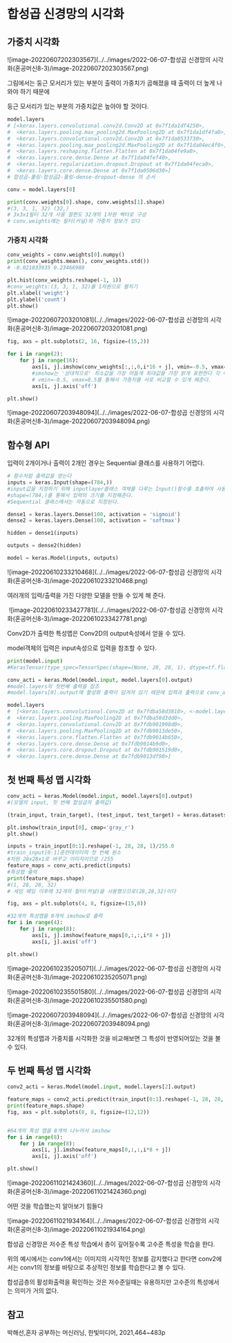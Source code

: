 # 합성곱 신경망의 시각화

## 가중치 시각화

![image-20220607202303567](../../images/2022-06-07-합성곱 신경망의 시각화(혼공머신8-3)/image-20220607202303567.png)

그림에서는 둥근 모서리가 있는 부분이 출력이 가중치가 곱해졌을 때 출력이 더 높게 나와야 하기 때문에

 둥근 모서리가 있는 부분의 가중치값은 높아야 할 것이다.

```python
model.layers
# [<keras.layers.convolutional.conv2d.Conv2D at 0x7f1da1df4250>,
#  <keras.layers.pooling.max_pooling2d.MaxPooling2D at 0x7f1da1df4fa0>,
#  <keras.layers.convolutional.conv2d.Conv2D at 0x7f1da0533730>,
#  <keras.layers.pooling.max_pooling2d.MaxPooling2D at 0x7f1da04ec4f0>,
#  <keras.layers.reshaping.flatten.Flatten at 0x7f1da04fe9a0>,
#  <keras.layers.core.dense.Dense at 0x7f1da04fef40>,
#  <keras.layers.regularization.dropout.Dropout at 0x7f1da04feca0>,
#  <keras.layers.core.dense.Dense at 0x7f1da0506d30>]
# 합성곱-풀링-합성곱2-풀링-dense-dropout-dense 의 순서

conv = model.layers[0]

print(conv.weights[0].shape, conv.weights[1].shape)
#(3, 3, 1, 32) (32,)
# 3x3x1필터 32개 사용 절편도 32개의 1차원 벡터로 구성
# conv.weights에는 필터(커널)와 가중치 정보가 있다


```



### 가중치 시각화

```python
conv_weights = conv.weights[0].numpy()
print(conv_weights.mean(), conv_weights.std())
# -0.021033935 0.23466988

plt.hist(conv_weights.reshape(-1, 1))
#conv_weights:(3, 3, 1, 32)를 1차원으로 펼치기 
plt.xlabel('weight')
plt.ylabel('count')
plt.show()
```

![image-20220607203201081](../../images/2022-06-07-합성곱 신경망의 시각화(혼공머신8-3)/image-20220607203201081.png)

```python
fig, axs = plt.subplots(2, 16, figsize=(15,2))

for i in range(2):
    for j in range(16):
        axs[i, j].imshow(conv_weights[:,:,0,i*16 + j], vmin=-0.5, vmax=0.5)
        #imshow는 '상대적으로' 최소값을 가장 어둡게 최대값을 가장 밝게 표현한다 각 이미지의 색이 같다고 해도 값이 같은 것은 아니다
        # vmin=-0.5, vmax=0.5를 통해서 가중치를 서로 비교할 수 있게 해준다.
        axs[i, j].axis('off')

plt.show()
```

![image-20220607203948094](../../images/2022-06-07-합성곱 신경망의 시각화(혼공머신8-3)/image-20220607203948094.png)



## 함수형 API

입력이 2개이거나 출력이 2개인 경우는 Sequential 클래스를 사용하기 어렵다.

```python
# 함수처럼 출력값을 얻는다
inputs = keras.Input(shape=(784,))
#input값을 지정하기 위해 inputlayer클래스 객체를 다루는 Input()함수를 호출하여 사용한다.
#shape=(784,)를 통해서 입력의 크기를 지정해준다.
#Sequential 클래스에서는 자동으로 지정된다.

dense1 = keras.layers.Dense(100, activation = 'sigmoid')
dense2 = keras.layers.Dense(100, activation = 'softmax')

hidden = dense1(inputs)

outputs = dense2(hidden)

model = keras.Model(inputs, outputs)
```

![image-20220610233210468](../../images/2022-06-07-합성곱 신경망의 시각화(혼공머신8-3)/image-20220610233210468.png)

여러개의 입력/출력을 가진 다양한 모델을 만들 수 있게 해 준다. 

​	![image-20220610233427781](../../images/2022-06-07-합성곱 신경망의 시각화(혼공머신8-3)/image-20220610233427781.png)

Conv2D가 출력한 특성맵은 Conv2D의 output속성에서 얻을 수 있다.

model객체의 입력은 input속성으로 입력을 참조할 수 있다.



```python
print(model.input)
#KerasTensor(type_spec=TensorSpec(shape=(None, 28, 28, 1), dtype=tf.float32, name='conv2d_input'), name='conv2d_input', #description="created by layer 'conv2d_input'")

conv_acti = keras.Model(model.input, model.layers[0].output)
#model.layers의 첫번째 출력을 참조
#model.layers[0].output에 활성화 출력이 담겨져 있기 때문에 입력과 출력으로 conv_acti라는 새로운 모델을 만들 수 있다.

model.layers
#  [<keras.layers.convolutional.Conv2D at 0x7fdba58d3810>, <-model.layers[0].output
#  <keras.layers.pooling.MaxPooling2D at 0x7fdba58d3dd0>,
#  <keras.layers.convolutional.Conv2D at 0x7fdb901998d0>,
#  <keras.layers.pooling.MaxPooling2D at 0x7fdb9013de50>,
#  <keras.layers.core.flatten.Flatten at 0x7fdb9014b650>,
#  <keras.layers.core.dense.Dense at 0x7fdb9014b9d0>,
#  <keras.layers.core.dropout.Dropout at 0x7fdb901519d0>,
#  <keras.layers.core.dense.Dense at 0x7fdb9013df90>]
```



## 첫 번째 특성 맵 시각화



```python
conv_acti = keras.Model(model.input, model.layers[0].output)
#(모델의 input, 첫 번째 합성곱의 출력값)

(train_input, train_target), (test_input, test_target) = keras.datasets.fashion_mnist.load_data()

plt.imshow(train_input[0], cmap='gray_r')
plt.show()

inputs = train_input[0:1].reshape(-1, 28, 28, 1)/255.0 
#train_input[0:1]훈련데이터의 첫 번째 원소
#차원 28x28x1로 바꾸고 이미지이므로 /255
feature_maps = conv_acti.predict(inputs)
#특성맵 출력
print(feature_maps.shape)
#(1, 28, 28, 32)
# 세임 패딩 이후에 32개의 필터(커널)을 사용했으므로(28,28,32)이다

fig, axs = plt.subplots(4, 8, figsize=(15,8))

#32개의 특성맵을 8개씩 imshow로 출력
for i in range(4):
    for j in range(8):
        axs[i, j].imshow(feature_maps[0,:,:,i*8 + j])
        axs[i, j].axis('off')

plt.show()
```

![image-20220610235205071](../../images/2022-06-07-합성곱 신경망의 시각화(혼공머신8-3)/image-20220610235205071.png)

![image-20220610235501580](../../images/2022-06-07-합성곱 신경망의 시각화(혼공머신8-3)/image-20220610235501580.png)



![image-20220607203948094](../../images/2022-06-07-합성곱 신경망의 시각화(혼공머신8-3)/image-20220607203948094.png)



32개의 특성맵과 가중치를 시각화한 것을 비교해보면 그 특성이 반영되어있는 것을 볼 수 있다.



## 두 번째 특성 맵 시각화

````python
conv2_acti = keras.Model(model.input, model.layers[2].output)

feature_maps = conv2_acti.predict(train_input[0:1].reshape(-1, 28, 28, 1)/255.0)
print(feature_maps.shape)
fig, axs = plt.subplots(8, 8, figsize=(12,12))


#64개의 특성 맵을 8개씩 나누어서 imshow
for i in range(8):
    for j in range(8):
        axs[i, j].imshow(feature_maps[0,:,:,i*8 + j])
        axs[i, j].axis('off')

plt.show()
````

![image-20220611021424360](../../images/2022-06-07-합성곱 신경망의 시각화(혼공머신8-3)/image-20220611021424360.png)

어떤 것을 학습했는지 알아보기 힘들다



![image-20220611021934164](../../images/2022-06-07-합성곱 신경망의 시각화(혼공머신8-3)/image-20220611021934164.png)

합성곱 신경망은 저수준 특성 학습에서 층이 깊어질수록 고수준 특성을 학습을 한다.

위의 예시에서는 conv1에서는 이미지의 시각적인 정보를 감지했다고 한다면 conv2에서는 conv1의 정보를 바탕으로 추상적인 정보를 학습한다고 볼 수 있다.

합성곱층의 활성화출력을 확인하는 것은 저수준일때는 유용하지만 고수준의 특성에서는 의미가 거의 없다.



## 참고

박해선,혼자 공부하는 머신러닝, 한빛미디어, 2021,464~483p
